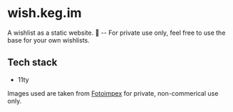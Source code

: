 # wish.keg.im

A wishlist as a static website. 🎁 -- For private use only, feel free to use the base for your own wishlists.

## Tech stack

- 11ty

Images used are taken from [Fotoimpex](https://fotoimpex.com) for private, non-commerical use only. 

